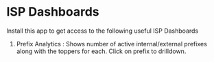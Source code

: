 # ISP Dashboards

Install this app to get access to the following useful ISP Dashboards

 1.  Prefix Analytics : Shows  number of active internal/external prefixes along with the toppers for each. Click on prefix to drilldown.

